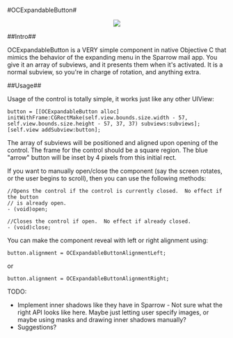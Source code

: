 #OCExpandableButton#

<p align="center"><img src="https://raw.github.com/rnystrom/OCExpandableButton/master/animation.gif"/></p>

##Intro##

OCExpandableButton is a VERY simple component in native Objective C that mimics the behavior of the expanding menu in the Sparrow mail app.  You give it an array of subviews, and it presents them when it's activated.  It is a normal subview, so you're in charge of rotation, and anything extra.

##Usage##

Usage of the control is totally simple, it works just like any other UIView:

```objc
button = [[OCExpandableButton alloc] initWithFrame:CGRectMake(self.view.bounds.size.width - 57, self.view.bounds.size.height - 57, 37, 37) subviews:subviews];
[self.view addSubview:button];
```

The array of subviews will be positioned and aligned upon opening of the control.  The frame for the control should be a square region.  The blue "arrow" button will be inset by 4 pixels from this initial rect.

If you want to manually open/close the component (say the screen rotates, or the user begins to scroll), then you can use the following methods:

```objc
//Opens the control if the control is currently closed.  No effect if the button
// is already open.
- (void)open;

//Closes the control if open.  No effect if already closed.
- (void)close;
```

You can make the component reveal with left or right alignment using:
```objc
button.alignment = OCExpandableButtonAlignmentLeft;
```
or
```objc
button.alignment = OCExpandableButtonAlignmentRight;
```

TODO:

- Implement inner shadows like they have in Sparrow - Not sure what the right API looks like here.  Maybe just letting user specify images, or maybe using masks and drawing inner shadows manually?
- Suggestions?
